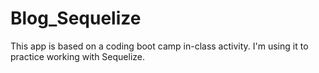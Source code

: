 # Blog_Sequelize

This app is based on a coding boot camp in-class activity. I'm using it to practice working with Sequelize.